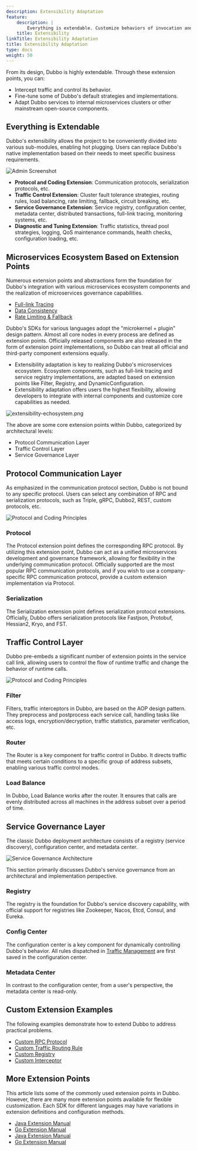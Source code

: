 ```yaml
---
description: Extensibility Adaptation
feature:
    description: |
        Everything is extendable. Customize behaviors of invocation and management (like Filters, Routers, Service Discovery, Configuration, etc.) to adapt to the open-source microservices ecosystem.
    title: Extensibility
linkTitle: Extensibility Adaptation
title: Extensibility Adaptation
type: docs
weight: 50
---
```


From its design, Dubbo is highly extendable. Through these extension points, you can:
* Intercept traffic and control its behavior.
* Fine-tune some of Dubbo's default strategies and implementations.
* Adapt Dubbo services to internal microservices clusters or other mainstream open-source components.

## Everything is Extendable

Dubbo's extensibility allows the project to be conveniently divided into various sub-modules, enabling hot plugging. Users can replace Dubbo's native implementation based on their needs to meet specific business requirements.

![Admin Screenshot](/imgs/v3/advantages/extensibility.png)

* **Protocol and Coding Extension**: Communication protocols, serialization protocols, etc.
* **Traffic Control Extension**: Cluster fault tolerance strategies, routing rules, load balancing, rate limiting, fallback, circuit breaking, etc.
* **Service Governance Extension**: Service registry, configuration center, metadata center, distributed transactions, full-link tracing, monitoring systems, etc.
* **Diagnostic and Tuning Extension**: Traffic statistics, thread pool strategies, logging, QoS maintenance commands, health checks, configuration loading, etc.

## Microservices Ecosystem Based on Extension Points
Numerous extension points and abstractions form the foundation for Dubbo's integration with various microservices ecosystem components and the realization of microservices governance capabilities.

* [Full-link Tracing](/zh-cn/overview/tasks/observability/tracing/)
* [Data Consistency](/zh-cn/overview/tasks/ecosystem/transaction/)
* [Rate Limiting & Fallback](/zh-cn/overview/core-features/traffic/circuit-breaking/)

Dubbo's SDKs for various languages adopt the "microkernel + plugin" design pattern. Almost all core nodes in every process are defined as extension points. Officially released components are also released in the form of extension point implementations, so Dubbo can treat all official and third-party component extensions equally.
* Extensibility adaptation is key to realizing Dubbo's microservices ecosystem. Ecosystem components, such as full-link tracing and service registry implementations, are adapted based on extension points like Filter, Registry, and DynamicConfiguration.
* Extensibility adaptation offers users the highest flexibility, allowing developers to integrate with internal components and customize core capabilities as needed.

![extensibility-echosystem.png](/imgs/v3/feature/extensibility/arc.png)

The above are some core extension points within Dubbo, categorized by architectural levels:
* Protocol Communication Layer
* Traffic Control Layer
* Service Governance Layer

## Protocol Communication Layer
As emphasized in the communication protocol section, Dubbo is not bound to any specific protocol. Users can select any combination of RPC and serialization protocols, such as Triple, gRPC, Dubbo2, REST, custom protocols, etc.

![Protocol and Coding Principles](/imgs/v3/feature/extensibility/protocol.png)

### Protocol
The Protocol extension point defines the corresponding RPC protocol. By utilizing this extension point, Dubbo can act as a unified microservices development and governance framework, allowing for flexibility in the underlying communication protocol. Officially supported are the most popular RPC communication protocols, and if you wish to use a company-specific RPC communication protocol, provide a custom extension implementation via Protocol.

### Serialization
The Serialization extension point defines serialization protocol extensions. Officially, Dubbo offers serialization protocols like Fastjson, Protobuf, Hessian2, Kryo, and FST.

## Traffic Control Layer
Dubbo pre-embeds a significant number of extension points in the service call link, allowing users to control the flow of runtime traffic and change the behavior of runtime calls.

![Protocol and Coding Principles](/imgs/v3/feature/extensibility/traffic.png)

### Filter
Filters, traffic interceptors in Dubbo, are based on the AOP design pattern. They preprocess and postprocess each service call, handling tasks like access logs, encryption/decryption, traffic statistics, parameter verification, etc.

### Router
The Router is a key component for traffic control in Dubbo. It directs traffic that meets certain conditions to a specific group of address subsets, enabling various traffic control modes.

### Load Balance
In Dubbo, Load Balance works after the router. It ensures that calls are evenly distributed across all machines in the address subset over a period of time.

## Service Governance Layer
The classic Dubbo deployment architecture consists of a registry (service discovery), configuration center, and metadata center.

![Service Governance Architecture](/imgs/v3/concepts/threecenters.png)

This section primarily discusses Dubbo's service governance from an architectural and implementation perspective.

### Registry
The registry is the foundation for Dubbo's service discovery capability, with official support for registries like Zookeeper, Nacos, Etcd, Consul, and Eureka.

### Config Center
The configuration center is a key component for dynamically controlling Dubbo's behavior. All rules dispatched in [Traffic Management](../../../../zh-cn/overview/tasks/traffic-management) are first saved in the configuration center.

### Metadata Center
In contrast to the configuration center, from a user's perspective, the metadata center is read-only.

## Custom Extension Examples
The following examples demonstrate how to extend Dubbo to address practical problems.

* [Custom RPC Protocol](/zh-cn/overview/tasks/extensibility/protocol/)
* [Custom Traffic Routing Rule](/zh-cn/overview/tasks/extensibility/router/)
* [Custom Registry](/zh-cn/overview/tasks/extensibility/registry/)
* [Custom Interceptor](/zh-cn/overview/tasks/extensibility/filter/)

## More Extension Points
This article lists some of the commonly used extension points in Dubbo. However, there are many more extension points available for flexible customization. Each SDK for different languages may have variations in extension definitions and configuration methods.

* [Java Extension Manual](/zh-cn/overview/mannual/java-sdk/reference-manual/spi/description/)
* [Go Extension Manual](/zh-cn/overview/mannual/golang-sdk/preface/design/aop_and_extension/)
* [Java Extension Manual](/zh-cn/overview/mannual/java-sdk/reference-manual/spi/description/)
* [Go Extension Manual](/zh-cn/overview/mannual/golang-sdk/preface/design/aop_and_extension/)
